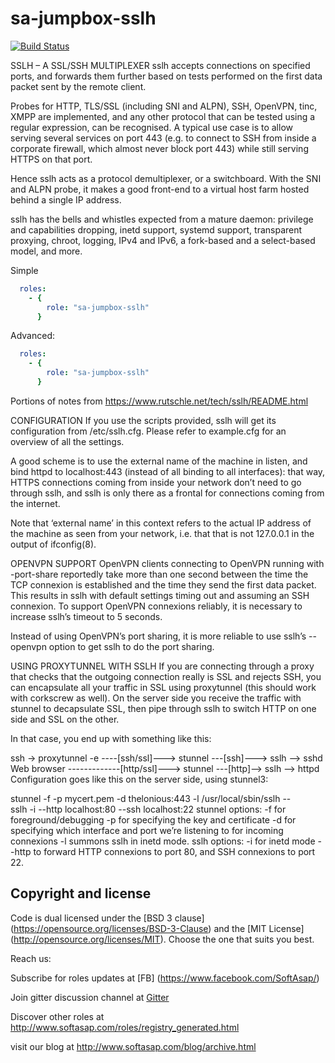 sa-jumpbox-sslh
===============

[![Build Status](https://travis-ci.com/softasap/sa-jumpbox-sslh.svg?branch=master)](https://travis-ci.com/softasap/sa-jumpbox-sslh)

SSLH – A SSL/SSH MULTIPLEXER
sslh accepts connections on specified ports, and forwards them further based on tests performed on the first data packet sent by the remote client.

Probes for HTTP, TLS/SSL (including SNI and ALPN), SSH, OpenVPN, tinc, XMPP are implemented, and any other protocol that can be tested using a regular expression, can be recognised. A typical use case is to allow serving several services on port 443 (e.g. to connect to SSH from inside a corporate firewall, which almost never block port 443) while still serving HTTPS on that port.

Hence sslh acts as a protocol demultiplexer, or a switchboard. With the SNI and ALPN probe, it makes a good front-end to a virtual host farm hosted behind a single IP address.

sslh has the bells and whistles expected from a mature daemon: privilege and capabilities dropping, inetd support, systemd support, transparent proxying, chroot, logging, IPv4 and IPv6, a fork-based and a select-based model, and more.


Simple

```YAML
  roles:
    - {
        role: "sa-jumpbox-sslh"
      }
```

Advanced:

```YAML
  roles:
    - {
        role: "sa-jumpbox-sslh"
      }
```

Portions of notes from  https://www.rutschle.net/tech/sslh/README.html

CONFIGURATION
If you use the scripts provided, sslh will get its configuration from /etc/sslh.cfg. Please refer to example.cfg for an overview of all the settings.

A good scheme is to use the external name of the machine in listen, and bind httpd to localhost:443 (instead of all binding to all interfaces): that way, HTTPS connections coming from inside your network don’t need to go through sslh, and sslh is only there as a frontal for connections coming from the internet.

Note that ‘external name’ in this context refers to the actual IP address of the machine as seen from your network, i.e. that that is not 127.0.0.1 in the output of ifconfig(8).



OPENVPN SUPPORT
OpenVPN clients connecting to OpenVPN running with -port-share reportedly take more than one second between the time the TCP connexion is established and the time they send the first data packet. This results in sslh with default settings timing out and assuming an SSH connexion. To support OpenVPN connexions reliably, it is necessary to increase sslh’s timeout to 5 seconds.

Instead of using OpenVPN’s port sharing, it is more reliable to use sslh’s --openvpn option to get sslh to do the port sharing.


USING PROXYTUNNEL WITH SSLH
If you are connecting through a proxy that checks that the outgoing connection really is SSL and rejects SSH, you can encapsulate all your traffic in SSL using proxytunnel (this should work with corkscrew as well). On the server side you receive the traffic with stunnel to decapsulate SSL, then pipe through sslh to switch HTTP on one side and SSL on the other.

In that case, you end up with something like this:

ssh -> proxytunnel -e ----[ssh/ssl]---> stunnel ---[ssh]---> sslh --> sshd
Web browser -------------[http/ssl]---> stunnel ---[http]--> sslh --> httpd
Configuration goes like this on the server side, using stunnel3:

stunnel -f -p mycert.pem  -d thelonious:443 -l /usr/local/sbin/sslh -- \
	sslh -i  --http localhost:80 --ssh localhost:22
stunnel options:
-f for foreground/debugging
-p for specifying the key and certificate
-d for specifying which interface and port we’re listening to for incoming connexions
-l summons sslh in inetd mode.
sslh options:
-i for inetd mode
--http to forward HTTP connexions to port 80, and SSH connexions to port 22.





Copyright and license
---------------------

Code is dual licensed under the [BSD 3 clause] (https://opensource.org/licenses/BSD-3-Clause) and the [MIT License] (http://opensource.org/licenses/MIT). Choose the one that suits you best.

Reach us:

Subscribe for roles updates at [FB] (https://www.facebook.com/SoftAsap/)

Join gitter discussion channel at [Gitter](https://gitter.im/softasap)

Discover other roles at  http://www.softasap.com/roles/registry_generated.html

visit our blog at http://www.softasap.com/blog/archive.html
